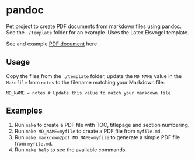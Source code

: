 # pandoc

Pet project to create PDF documents from markdown files using pandoc. See the `./template` folder for an example. Uses the Latex Eisvogel template.

See and example [PDF document](./template/notes.pdf) here.

## Usage

Copy the files from the `./template` folder, update the `MD_NAME` value in the `Makefile` from `notes` to the filename matching your Markdown file:

```make, Makefile
MD_NAME = notes # Update this value to match your markdown file
```

## Examples

1. Run `make` to create a PDF file with TOC, titlepage and section numbering.
1. Run `make MD_NAME=myfile` to create a PDF file from `myfile.md`.
1. Run `make markdown2pdf MD_NAME=myfile` to generate a simple PDF file from `myfile.md`.
1. Run `make help` to see the available commands.
